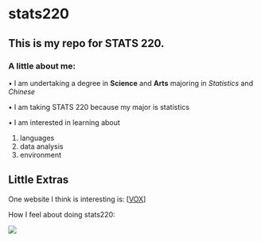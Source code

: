 # stats220
## **This is my repo for STATS 220.** 

### A little about me:

• I am undertaking a degree in **Science** and **Arts** majoring in *Statistics* and *Chinese*

• I am taking STATS 220 because my major is statistics 

• I am interested in learning about 
  1. languages
  2. data analysis
  3. environment

## Little Extras

One website I think is interesting is:
[[VOX](https://www.vox.com/)]

How I feel about doing stats220:

![](https://media1.giphy.com/media/v1.Y2lkPTc5MGI3NjExYXdsczc5ZGk2ZHkwY2x2aHdocmxjNGthNWZ2djNsZmttZnBkc2htZSZlcD12MV9pbnRlcm5hbF9naWZfYnlfaWQmY3Q9Zw/DyQrKMpqkAhNHZ1iWe/giphy.gif)

